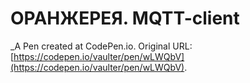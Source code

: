 # ОРАНЖЕРЕЯ. MQTT-client
 _A Pen created at CodePen.io. Original URL: [https://codepen.io/vaulter/pen/wLWQbV](https://codepen.io/vaulter/pen/wLWQbV).

 